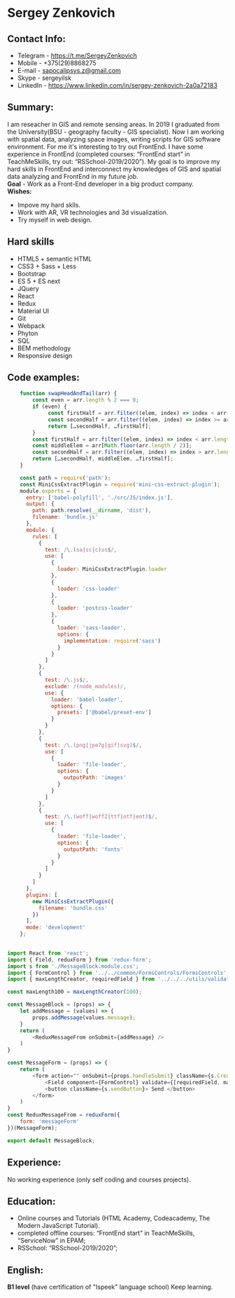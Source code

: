 # Sergey Zenkovich

## Contact Info:
* Telegram  - https://t.me/SergeyZenkovich
* Mobile - +375(29)8868275 
* E-mail - sapocalipsys.z@gmail.com
* Skype - sergeyilsk
* LinkedIn - https://www.linkedin.com/in/sergey-zenkovich-2a0a72183

## Summary:
 I am reseacher in GIS and remote sensing areas. In 2019 I graduated from the University(BSU - geography faculty - GIS specialist). Now I am working with spatial data, analyzing space images, writing scripts for GIS software environment. For me it's interesting to try out FrontEnd. I have some experience in FrontEnd (completed courses: “FrontEnd start” in TeachMeSkills, try out: “RSSchool-2019/2020”). My goal is to improve my hard skills in FrontEnd and interconnect my knowledges of GIS and spatial data analyzing and FrontEnd in my future job.<br/> 
**Goal** - Work as a Front-End developer in a big product company. <br/>
**Wishes:**
 * Impove my hard sklls.
 * Work with AR, VR technologies and 3d visualization.
 * Try myself in web design. 

 ## Hard skills

* HTML5 + semantic HTML
* CSS3 + Sass + Less
* Bootstrap
* ES 5 + ES next
* JQuery
* React
* Redux
* Material UI
* Git
* Webpack
* Phyton 
* SQL
* BEM methodology
* Responsive design

## Code examples:
```Javascript
	function swapHeadAndTail(arr) {
		const even = arr.length % 2 === 0;
		if (even) {
		 	 const firstHalf = arr.filter((elem, index) => index < arr.length / 2);
		 	 const secondHalf = arr.filter((elem, index) => index >= arr.length / 2);
		 	 return […secondHalf, …firstHalf]; 
		}
		const firstHalf = arr.filter((elem, index) => index < arr.length / 2 - 1);
		const middleElem = arr[Math.floor(arr.length / 2)];
		const secondHalf = arr.filter((elem, index) => index > arr.length / 2);
		return […secondHalf, middleElem, …firstHalf]; 
	}
```
```Javascript
	const path = require('path');
	const MiniCssExtractPlugin = require('mini-css-extract-plugin');
	module.exports = {
	  entry: ['babel-polyfill', './src/JS/index.js'],
	  output: {
	    path: path.resolve(__dirname, 'dist'),
	    filename: 'bundle.js'
	  },
	  module: {
	    rules: [
	      {
	        test: /\.(sa|sc|c)ss$/,
	        use: [
	          {
	            loader: MiniCssExtractPlugin.loader
	          },
	          {
	            loader: 'css-loader'
	          },
	          {
	            loader: 'postcss-loader'
	          },
	          {
	            loader: 'sass-loader',
	            options: {
	              implementation: require('sass')
	            }
	          }
	        ]
	      },
	      {
	        test: /\.js$/,
	        exclude: /(node_modules)/,
	        use: {
	          loader: 'babel-loader',
	          options: {
	            presets: ['@babel/preset-env']
	          }
	        }
	      },
	      {
	        test: /\.(png|jpe?g|gif|svg)$/,
	        use: [
	          {
	            loader: 'file-loader',
	            options: {
	              outputPath: 'images'
	            }
	          }
	        ]
	      },
	      {
	        test: /\.(woff|woff2|ttf|otf|eot)$/,
	        use: [
	          {
	            loader: 'file-loader',
	            options: {
	              outputPath: 'fonts'
	            }
	          }
	        ]
	      }
	    ]
	  },
	  plugins: [
	    new MiniCssExtractPlugin({
	      filename: 'bundle.css'
	    })
	  ],
	  mode: 'development'
	};
```
```Javascript
  
import React from 'react';
import { Field, reduxForm } from 'redux-form';
import s from './MessageBlock.module.css';
import { FormControl } from '../../common/FormsControls/FormsControls';
import { maxLengthCreator, requiredField } from '../../../utils/validators/validators';

const maxLength100 = maxLengthCreator(100);

const MessageBlock = (props) => {
    let addMessage = (values) => {
        props.addMessage(values.message);
    }
    return (
        <ReduxMessageFrom onSubmit={addMessage} />
    )
}

const MessageForm = (props) => {
    return (
        <form action="" onSubmit={props.handleSubmit} className={s.CreateBlock}>
            <Field component={FormControl} validate={[requiredField, maxLength100]} className={s.textarea} type="text" name="message" placeholder="Yooooooooo samurai" fieldtype="textarea" />
            <button className={s.sendButton}> Send </button>
        </form>
    )
}
const ReduxMessageFrom = reduxForm({
    form: 'messageForm'
})(MessageForm);

export default MessageBlock;
```

## Experience:
 No working experience (only self coding and courses projects).

 ## Education:
* Online courses and Tutorials (HTML Academy, Codeacademy, The Modern JavaScript Tutorial).
* completed offline courses: “FrontEnd start” in TeachMeSkills, “ServiceNow” in EPAM;
* RSSchool: “RSSchool-2019/2020”; 

## English:
 **B1 level** (have certification of "Ispeek" language school) Keep learning.